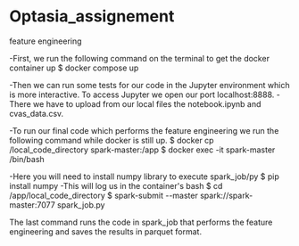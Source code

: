 # Optasia_assignement
feature engineering

-First, we run the following command on the terminal to get the docker container up
    $ docker compose up
    
-Then we can run some tests for our code in the Jupyter environment which is 
more interactive. To access Jupyter we open our port localhost:8888.
-There we have to upload from our local files the notebook.ipynb and cvas_data.csv.

-To run our final code which performs the feature engineering we run the 
following command while docker is still up.
    $ docker cp /local_code_directory spark-master:/app
    $ docker exec -it spark-master /bin/bash

 -Here you will need to install numpy library to execute spark_job/py
     $ pip install numpy
  -This will log us in the container's bash
      $ cd /app/local_code_directory
      $ spark-submit --master spark://spark-master:7077 spark_job.py 

      
  The last command runs the code in spark_job that performs the feature
  engineering and saves the results in parquet format.
